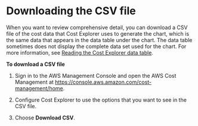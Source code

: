 # Downloading the CSV file<a name="ce-download-csv"></a>

When you want to review comprehensive detail, you can download a CSV file of the cost data that Cost Explorer uses to generate the chart, which is the same data that appears in the data table under the chart\. The data table sometimes does not display the complete data set used for the chart\. For more information, see [Reading the Cost Explorer data table](ce-table.md)\. 

**To download a CSV file**

1. Sign in to the AWS Management Console and open the AWS Cost Management at [https://console\.aws\.amazon\.com/cost\-management/home](https://console.aws.amazon.com/cost-management/home)\.

1. Configure Cost Explorer to use the options that you want to see in the CSV file\. 

1. Choose **Download CSV**\.